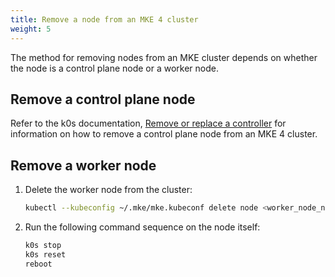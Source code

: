 ```yaml
---
title: Remove a node from an MKE 4 cluster
weight: 5
---
```


The method for removing nodes from an MKE cluster depends on whether the node is
a control plane node or a worker node.

## Remove a control plane node

Refer to the k0s documentation, [Remove or replace a controller](https://docs.k0sproject.io/stable/remove_controller/)
for information on how to remove a control plane node from an MKE 4 cluster.

## Remove a worker node

1. Delete the worker node from the cluster:

   ```bash
   kubectl --kubeconfig ~/.mke/mke.kubeconf delete node <worker_node_name>
   ```

2. Run the following command sequence on the node itself:

   ```bash
   k0s stop
   k0s reset
   reboot
   ```
